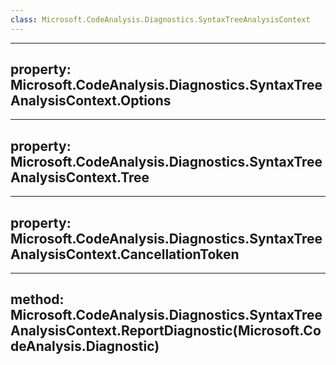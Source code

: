 ```yaml
---
class: Microsoft.CodeAnalysis.Diagnostics.SyntaxTreeAnalysisContext
---
```


---
property: Microsoft.CodeAnalysis.Diagnostics.SyntaxTreeAnalysisContext.Options
---

---
property: Microsoft.CodeAnalysis.Diagnostics.SyntaxTreeAnalysisContext.Tree
---

---
property: Microsoft.CodeAnalysis.Diagnostics.SyntaxTreeAnalysisContext.CancellationToken
---

---
method: Microsoft.CodeAnalysis.Diagnostics.SyntaxTreeAnalysisContext.ReportDiagnostic(Microsoft.CodeAnalysis.Diagnostic)
---

